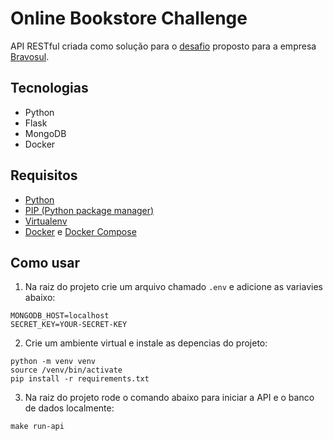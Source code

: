 # Online Bookstore Challenge

API RESTful criada como solução para o [desafio](https://github.com/bravosul/back-end-challenge) proposto para a empresa [Bravosul](https://bravosul.com.br/).

## Tecnologias
- Python
- Flask
- MongoDB
- Docker

## Requisitos
- [Python](https://www.python.org/)
- [PIP (Python package manager)](https://pypi.org/project/pip/)
- [Virtualenv](https://packaging.python.org/key_projects/#virtualenv)
- [Docker](https://docs.docker.com/desktop/) e [Docker Compose](https://docs.docker.com/compose/install/)

## Como usar
1. Na raiz do projeto crie um arquivo chamado ```.env``` e adicione as variavies abaixo:
```
MONGODB_HOST=localhost
SECRET_KEY=YOUR-SECRET-KEY
```
2. Crie um ambiente virtual e instale as depencias do projeto:

```
python -m venv venv
source /venv/bin/activate
pip install -r requirements.txt
```

3. Na raiz do projeto rode o comando abaixo para iniciar a API e o banco de dados localmente:
```
make run-api
```
